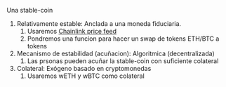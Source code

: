 Una stable-coin

1. Relativamente estable: Anclada a una moneda fiduciaria.
    1. Usaremos [Chainlink price feed](https://docs.chain.link/data-feeds/price-feeds)
    2. Pondremos una funcion para hacer un swap de tokens ETH/BTC a tokens 
2. Mecanismo de estabilidad (acuñacion): Algoritmica (decentralizada)
    1. Las prsonas pueden acuñar la stable-coin con suficiente colateral
3. Colateral: Exógeno basado en cryptomonedas
    1. Usaremos wETH y wBTC como colateral